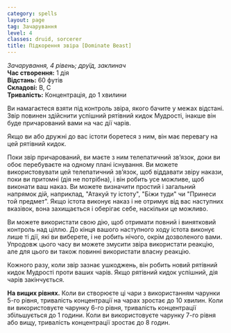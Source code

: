 ```yaml
---
category: spells
layout: page
tag: Зачарування
level: 4
classes: druid, sorcerer
title: Підкорення звіра [Dominate Beast]
---
```


_Зачарування, 4 рівень; друїд, заклинач_     
**Час створення:** 1 дія    
**Відстань:** 60 футів    
**Складові:** В, С    
**Тривалість:** Концентрація, до 1 хвилини    

Ви намагаєтеся взяти під контроль звіра, якого бачите у межах відстані. Звір повинен здійснити успішний рятівний кидок Мудрості, інакше він буде причарований вами на час дії чарів.    

Якщо ви або дружні до вас істоти боретеся з ним, він має перевагу на цей рятівний кидок.    

Поки звір причарований, ви маєте з ним телепатичний зв’язок, доки ви обоє перебуваєте на одному плані існування. Ви можете використовувати цей телепатичний зв’язок, щоб віддавати звіру накази, поки ви притомні (дія не потрібна), і він робить усе можливе, щоб виконати ваш наказ. Ви можете визначити простий і загальний напрямок дій, наприклад, "Атакуй ту істоту", "Біжи туди" чи "Принеси той предмет". Якщо істота виконує наказ і не отримує від вас наступних вказівок, вона захищається і оберігає себе, наскільки це можливо.    

Ви можете використати свою дію, щоб отримати повний і винятковий контроль над ціллю. До кінця вашого наступного ходу істота виконує лише ті дії, які ви виберете, і не робить нічого, окрім дозволеного вами. Упродовж цього часу ви можете змусити звіра використати реакцію, але для цього ви також повинні використати власну реакцію.    

Кожного разу, коли звір зазнає ушкоджень, він робить новий рятівний кидок Мудрості проти ваших чарів. Якщо рятівний кидок успішний, дія чарів закінчується.   

**На вищих рівнях.** Коли ви створюєте ці чари з використанням чарунки 5-го рівня, тривалість концентрації на чарах зростає до 10 хвилин. Коли ви використовуєте чарунку 6-го рівня, тривалість концентрації збільшується до 1 години. Коли ви використовуєте чарунку 7-го рівня або вищу, тривалість концентрації зростає до 8 годин. 

